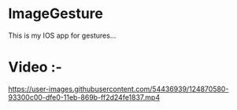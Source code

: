 # ImageGesture
This is my IOS app for gestures...

# Video :- 

https://user-images.githubusercontent.com/54436939/124870580-93300c00-dfe0-11eb-869b-ff2d24fe1837.mp4


